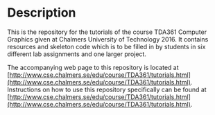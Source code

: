 # Description
This is the repository for the tutorials of the course TDA361 Computer Graphics given at Chalmers University of
Technology 2016. It contains resources and skeleton code which is to be filled in by students in six different lab assignments and one larger project. 

The accompanying web page to this repository is located at [http://www.cse.chalmers.se/edu/course/TDA361/tutorials.html](http://www.cse.chalmers.se/edu/course/TDA361/tutorials.html).
Instructions on how to use this repository specifically can be found at [http://www.cse.chalmers.se/edu/course/TDA361/tutorials.html](http://www.cse.chalmers.se/edu/course/TDA361/tutorials.html).
